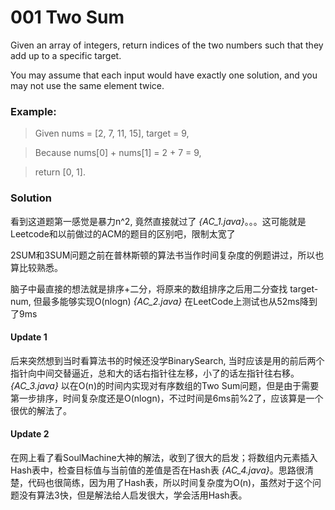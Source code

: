 # 001 Two Sum

Given an array of integers, return indices of the two numbers such that they add up to a specific target.

You may assume that each input would have exactly one solution, and you may not use the same element twice.

### Example:
>Given nums = [2, 7, 11, 15], target = 9,

>Because nums[0] + nums[1] = 2 + 7 = 9,

>return [0, 1].

### Solution

看到这道题第一感觉是暴力n^2, 竟然直接就过了  *{AC_1.java}*。。。这可能就是Leetcode和以前做过的ACM的题目的区别吧，限制太宽了

2SUM和3SUM问题之前在普林斯顿的算法书当作时间复杂度的例题讲过，所以也算比较熟悉。

脑子中最直接的想法就是排序+二分，将原来的数组排序之后用二分查找 target-num, 但最多能够实现O(nlogn)   *{AC_2.java}* 在LeetCode上测试也从52ms降到了9ms

#### Update 1
后来突然想到当时看算法书的时候还没学BinarySearch, 当时应该是用的前后两个指针向中间交替逼近，总和大的话右指针往左移，小了的话左指针往右移。 *{AC_3.java}* 以在O(n)的时间内实现对有序数组的Two Sum问题，但是由于需要第一步排序，时间复杂度还是O(nlogn)，不过时间是6ms前%2了，应该算是一个很优的解法了。

#### Update 2
在网上看了看SoulMachine大神的解法，收到了很大的启发；将数组内元素插入Hash表中，检查目标值与当前值的差值是否在Hash表 *{AC_4.java}*。思路很清楚，代码也很简练，因为用了Hash表，所以时间复杂度为O(n)，虽然对于这个问题没有算法3快，但是解法给人启发很大，学会活用Hash表。
